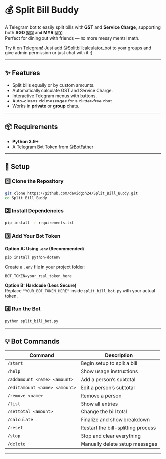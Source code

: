 # 💰 Split Bill Buddy

A Telegram bot to easily split bills with **GST** and **Service Charge**, supporting both **SGD 🇸🇬** and **MYR 🇲🇾**.  
Perfect for dining out with friends — no more messy mental math.

Try it on Telegram! Just add @Splitbillcalculator_bot to your groups and give admin permission or just chat with it :)


---

## ✨ Features
- Split bills equally or by custom amounts.
- Automatically calculate GST and Service Charge.
- Interactive Telegram menus with buttons.
- Auto-cleans old messages for a clutter-free chat.
- Works in **private** or **group** chats.

---

## 📦 Requirements
- **Python 3.9+**
- A Telegram Bot Token from [@BotFather](https://t.me/BotFather)

---

## 🚀 Setup

### 1️⃣ Clone the Repository
```bash
git clone https://github.com/davidgoh24/Split_Bill_Buddy.git
cd Split_Bill_Buddy
```

### 2️⃣ Install Dependencies
```bash
pip install -r requirements.txt
```

### 3️⃣ Add Your Bot Token

**Option A: Using `.env` (Recommended)**
```bash
pip install python-dotenv
```
Create a `.env` file in your project folder:
```env
BOT_TOKEN=your_real_token_here
```

**Option B: Hardcode (Less Secure)**  
Replace `"YOUR_BOT_TOKEN_HERE"` inside `split_bill_bot.py` with your actual token.

### 4️⃣ Run the Bot
```bash
python split_bill_bot.py
```

---

## 💡 Bot Commands

| Command                       | Description                         |
| ----------------------------- | ----------------------------------- |
| `/start`                      | Begin setup to split a bill         |
| `/help`                       | Show usage instructions             |
| `/addamount <name> <amount>`  | Add a person’s subtotal              |
| `/editamount <name> <amount>` | Edit a person’s subtotal             |
| `/remove <name>`              | Remove a person                      |
| `/list`                       | Show all entries                     |
| `/settotal <amount>`          | Change the bill total                |
| `/calculate`                  | Finalize and show breakdown          |
| `/reset`                      | Restart the bill-splitting process   |
| `/stop`                       | Stop and clear everything            |
| `/delete`                     | Manually delete setup messages       |

---
